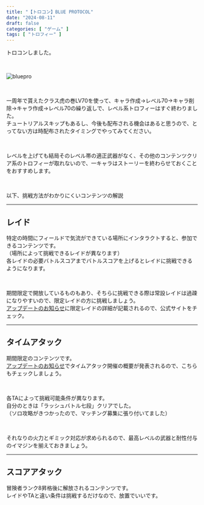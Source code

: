 ```yaml
---
title: "【トロコン】BLUE PROTOCOL"
date: "2024-08-11"
draft: false
categories: [ "ゲーム" ]
tags: [ "トロフィー" ] 
---
```


トロコンしました。  

<br>

![bluepro](/images/games/bluepro/trocon.jpg)

<br>

一周年で貰えたクラス虎の巻LV70を使って、キャラ作成->レベル70->キャラ削除->キャラ作成->レベル70の繰り返しで、レベル系トロフィーはすぐ終わりました。  
チュートリアルスキップもあるし、今後も配布される機会はあると思うので、とってない方は時配布されたタイミングでやってみてください。

<br>

レベルを上げても結局そのレベル帯の適正武器がなく、その他のコンテンツクリア系のトロフィーが取れないので、一キャラはストーリーを終わらせておくことをおすすめします。

<br>

以下、挑戦方法がわかりにくいコンテンツの解説

---
## レイド
特定の時間にフィールドで気流ができている場所にインタラクトすると、参加できるコンテンツです。  
（場所によって挑戦できるレイドが異なります）  
各レイドの必要バトルスコアまでバトルスコアを上げるとレイドに挑戦できるようになります。

<br>

期間限定で開放しているものもあり、そちらに挑戦できる際は常設レイドは過疎になりやすいので、限定レイドの方に挑戦しましょう。  
[アップデートのお知らせ](https://blue-protocol.com/news/?category=update)に限定レイドの詳細が記載されるので、公式サイトをチェック。

---
## タイムアタック
期間限定のコンテンツです。  
[アップデートのお知らせ](https://blue-protocol.com/news/?category=update)でタイムアタック開催の概要が発表されるので、こちらもチェックしましょう。

<br>

各TAによって挑戦可能条件が異なります。  
自分のときは「ラッシュバトル七段」クリアでした。  
（ソロ攻略がきつかったので、マッチング募集に張り付いてました）

<br>

それなりの火力とギミック対応が求められるので、最高レベルの武器と耐性付与のイマジンを揃えておきましょう。

---
## スコアアタック
冒険者ランク8昇格後に解放されるコンテンツです。  
レイドやTAと違い条件は挑戦するだけなので、放置でいいです。